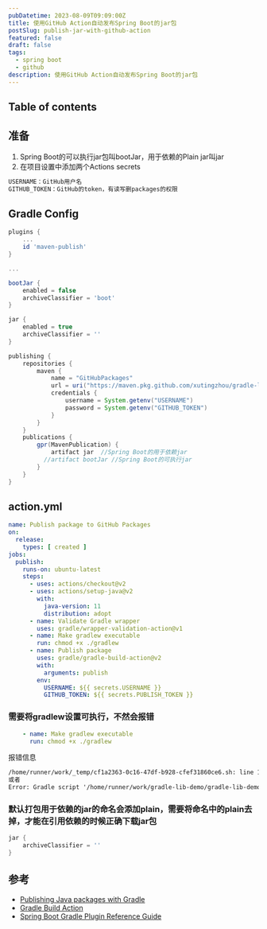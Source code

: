 ```yaml
---
pubDatetime: 2023-08-09T09:09:00Z
title: 使用GitHub Action自动发布Spring Boot的jar包
postSlug: publish-jar-with-github-action
featured: false
draft: false
tags:
  - spring boot
  - github
description: 使用GitHub Action自动发布Spring Boot的jar包
---
```


## Table of contents

## 准备

1. Spring Boot的可以执行jar包叫bootJar，用于依赖的Plain jar叫jar
2. 在项目设置中添加两个Actions secrets

```md
USERNAME：GitHub用户名
GITHUB_TOKEN：GitHub的token，有读写删packages的权限
``````

## Gradle Config

```gradle
plugins {
    ...
    id 'maven-publish'
}

...

bootJar {
    enabled = false
    archiveClassifier = 'boot'
}

jar {
    enabled = true
    archiveClassifier = ''
}

publishing {
    repositories {
        maven {
            name = "GitHubPackages"
            url = uri("https://maven.pkg.github.com/xutingzhou/gradle-lib-demo")
            credentials {
                username = System.getenv("USERNAME")
                password = System.getenv("GITHUB_TOKEN")
            }
        }
    }
    publications {
        gpr(MavenPublication) {
            artifact jar  //Spring Boot的用于依赖jar
          //artifact bootJar //Spring Boot的可执行jar
        }
    }
}
```

## action.yml

```yml
name: Publish package to GitHub Packages
on:
  release:
    types: [ created ]
jobs:
  publish:
    runs-on: ubuntu-latest
    steps:
      - uses: actions/checkout@v2
      - uses: actions/setup-java@v2
        with:
          java-version: 11
          distribution: adopt
      - name: Validate Gradle wrapper
        uses: gradle/wrapper-validation-action@v1
      - name: Make gradlew executable
        run: chmod +x ./gradlew
      - name: Publish package
        uses: gradle/gradle-build-action@v2
        with:
          arguments: publish
        env:
          USERNAME: ${{ secrets.USERNAME }}
          GITHUB_TOKEN: ${{ secrets.PUBLISH_TOKEN }}
```

### 需要将gradlew设置可执行，不然会报错

```yml
    - name: Make gradlew executable
      run: chmod +x ./gradlew
```

报错信息

```md
/home/runner/work/_temp/cf1a2363-0c16-47df-b928-cfef31860ce6.sh: line 1: ./gradlew: Permission denied
或者
Error: Gradle script '/home/runner/work/gradle-lib-demo/gradle-lib-demo/gradlew' is not executable.
```

### 默认打包用于依赖的jar的命名会添加plain，需要将命名中的plain去掉，才能在引用依赖的时候正确下载jar包

```gradle
jar {
    archiveClassifier = ''
}
```

## 参考

- [Publishing Java packages with Gradle](https://docs.github.com/en/actions/publishing-packages/publishing-java-packages-with-gradle#publishing-packages-to-github-packages)
- [Gradle Build Action](https://github.com/marketplace/actions/gradle-build-action)
- [Spring Boot Gradle Plugin Reference Guide](https://docs.spring.io/spring-boot/docs/current/gradle-plugin/reference/htmlsingle/)
